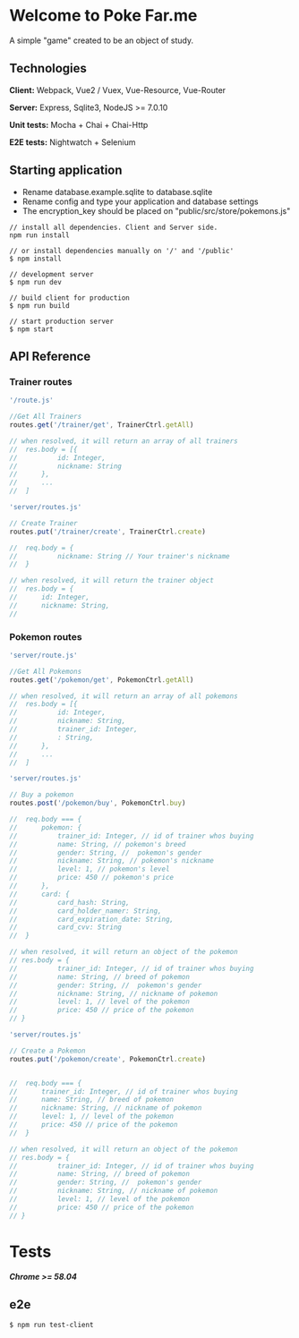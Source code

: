 # Welcome to Poke Far.me
A simple "game" created to be an object of study.

## Technologies

**Client:**
Webpack, Vue2 / Vuex, Vue-Resource, Vue-Router

**Server:**
Express, Sqlite3, NodeJS >= 7.0.10

**Unit tests:**
Mocha + Chai + Chai-Http

**E2E tests:**
Nightwatch + Selenium


## Starting application
- Rename database.example.sqlite to database.sqlite
- Rename config and type your application and database settings
- The encryption_key should be placed on "public/src/store/pokemons.js"

```console
// install all dependencies. Client and Server side.
npm run install

// or install dependencies manually on '/' and '/public'
$ npm install

// development server
$ npm run dev

// build client for production
$ npm run build

// start production server
$ npm start
```

## API Reference
### Trainer routes



```js
'/route.js'

//Get All Trainers
routes.get('/trainer/get', TrainerCtrl.getAll) 

// when resolved, it will return an array of all trainers
//	res.body = [{
//			id: Integer,
//			nickname: String
//		},
//		...
//	]
```

```js
'server/routes.js'

// Create Trainer
routes.put('/trainer/create', TrainerCtrl.create) 

//	req.body = {
//			nickname: String // Your trainer's nickname
//	}

// when resolved, it will return the trainer object
//	res.body = {
//		id: Integer,
//		nickname: String,
//	
```


### Pokemon routes

```js
'server/route.js'

//Get All Pokemons
routes.get('/pokemon/get', PokemonCtrl.getAll) 

// when resolved, it will return an array of all pokemons
//	res.body = [{
//			id: Integer,
//			nickname: String,
//			trainer_id: Integer,
//			: String,
//		},
//		...
//	]
```


```js
'server/routes.js'

// Buy a pokemon
routes.post('/pokemon/buy', PokemonCtrl.buy) 

//	req.body === {
//		pokemon: {
//			trainer_id: Integer, // id of trainer whos buying
//			name: String, // pokemon's breed
//			gender: String, //  pokemon's gender
//			nickname: String, // pokemon's nickname
//			level: 1, // pokemon's level
//			price: 450 // pokemon's price
//		},
//		card: {
//			card_hash: String,
//			card_holder_namer: String,
//			card_expiration_date: String,
//			card_cvv: String			
//	}

// when resolved, it will return an object of the pokemon
// res.body = {
//			trainer_id: Integer, // id of trainer whos buying
//			name: String, // breed of pokemon
//			gender: String, //  pokemon's gender
//			nickname: String, // nickname of pokemon
//			level: 1, // level of the pokemon
//			price: 450 // price of the pokemon
// }

```


```js
'server/routes.js'

// Create a Pokemon
routes.put('/pokemon/create', PokemonCtrl.create) 


//	req.body === {
//		trainer_id: Integer, // id of trainer whos buying
//		name: String, // breed of pokemon
//		nickname: String, // nickname of pokemon
//		level: 1, // level of the pokemon
//		price: 450 // price of the pokemon
//	}

// when resolved, it will return an object of the pokemon
// res.body = {
//			trainer_id: Integer, // id of trainer whos buying
//			name: String, // breed of pokemon
//			gender: String, //  pokemon's gender
//			nickname: String, // nickname of pokemon
//			level: 1, // level of the pokemon
//			price: 450 // price of the pokemon
// }
```

# Tests
***Chrome >= 58.04***
## e2e
```
$ npm run test-client
```

